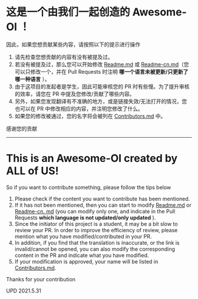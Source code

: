# 这是一个由我们一起创造的 Awesome-OI ！

因此，如果您想贡献某些内容，请按照以下的提示进行操作

1. 请先检查您想贡献的内容有没有被提及过。
2. 若没有被提及过，那么您可以开始修改 [Readme.md](https://github.com/awesome-OI/awesome-OI/blob/master/README.md) 或 [Readme-cn.md](https://github.com/awesome-OI/awesome-OI/blob/master/README-cn.md)（您可以只修改一个，并在 Pull Requests 时注明 **哪一个语言未被更新/只更新了哪一种语言** ）。
3. 由于这项目的发起者是学生，因此可能审核您的 PR 时有些慢。为了提升审核的效率，请您在 PR 中提及您修改/贡献了哪些内容。
4. 另外，如果您发现翻译有不准确的地方，或是链接失效/无法打开的情况，您也可以在 PR 中修改相应的内容，并注明您修改了什么。
5. 如果您的修改被通过，您的名字将会被列在 [Contributors.md](https://github.com/awesome-OI/awesome-OI/blob/master/Contributors.md) 中。

感谢您的贡献

----

# This is an Awesome-OI created by ALL of US!

So if you want to contribute something, please follow the tips below

1. Please check if the content you want to contribute has been mentioned.
2. If it has not been mentioned, then you can start to modify [Readme.md](https://github.com/awesome-OI/awesome-OI/blob/master/README.md) or [Readme-cn. md](https://github.com/awesome-OI/awesome-OI/blob/master/README-cn.md) (you can modify only one, and indicate in the Pull Requests **which language is not updated/only updated** ).
3. Since the initiator of this project is a student, it may be a bit slow to review your PR. In order to improve the efficiency of review, please mention what you have modified/contributed in your PR.
4. In addition, if you find that the translation is inaccurate, or the link is invalid/cannot be opened, you can also modify the corresponding content in the PR and indicate what you have modified.
5. If your modification is approved, your name will be listed in [Contributors.md](https://github.com/awesome-OI/awesome-OI/blob/master/Contributors.md).

Thanks for your contribution

UPD 2021.5.31
